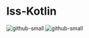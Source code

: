 # Iss-Kotlin
![github-small](https://github.com/heinerthebestMobileApps/Iss-Kotlin/blob/master/Screenshot_20190724_205516_com.google.android.packageinstaller.jpg)
![github-small](https://github.com/heinerthebestMobileApps/Iss-Kotlin/blob/master/Screenshot_20190724_210739_com.mobileapps.isschallengekotlin.jpg)
